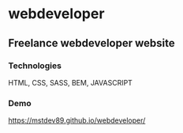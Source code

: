 # webdeveloper

## Freelance webdeveloper website

### Technologies

 HTML, CSS, SASS, BEM, JAVASCRIPT

### Demo

https://mstdev89.github.io/webdeveloper/
